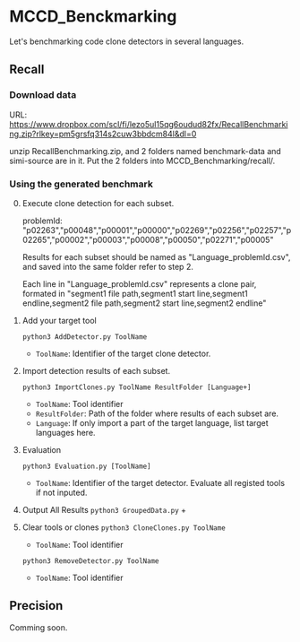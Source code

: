 # MCCD_Benckmarking
Let's benchmarking code clone detectors in several languages.


## Recall

### Download data

URL: https://www.dropbox.com/scl/fi/lezo5ul15qg6oudud82fx/RecallBenchmarking.zip?rlkey=pm5grsfq314s2cuw3bbdcm84l&dl=0

unzip RecallBenchmarking.zip, and 2 folders named benchmark-data and simi-source are in it. Put the 2 folders into MCCD_Benchmarking/recall/.

### Using the generated benchmark

0. Execute clone detection for each subset.
   
   problemId: "p02263","p00048","p00001","p00000","p02269","p02256","p02257","p02265","p00002","p00003","p00008","p00050","p02271","p00005"

   Results for each subset should be named as "Language_problemId.csv", and saved into the same folder refer to step 2.

   Each line in "Language_problemId.csv" represents a clone pair, formated in "segment1 file path,segment1 start line,segment1 endline,segment2 file path,segment2 start line,segment2 endline"


1. Add your target tool
   
   ```python3 AddDetector.py ToolName```

   + ``ToolName``: Identifier of the target clone detector. 

2. Import detection results of each subset.
   
    ```python3 ImportClones.py ToolName ResultFolder [Language+]```

    + ``ToolName``: Tool identifier
    + ``ResultFolder``: Path of the folder where results of each subset are. 
    + ``Language``: If only import a part of the target language, list target languages here.
3. Evaluation
   
   ```python3 Evaluation.py [ToolName]```
   + ``ToolName``: Identifier of the target detector. Evaluate all registed tools if not inputed.

4. Output All Results
   ```python3 GroupedData.py```
   + 
5. Clear tools or clones
   ```python3 CloneClones.py ToolName```
   + ``ToolName``: Tool identifier

    ```python3 RemoveDetector.py ToolName```
   + ``ToolName``: Tool identifier

<!-- ### Generate your own benchmark

Comming soon. -->

## Precision

Comming soon.

